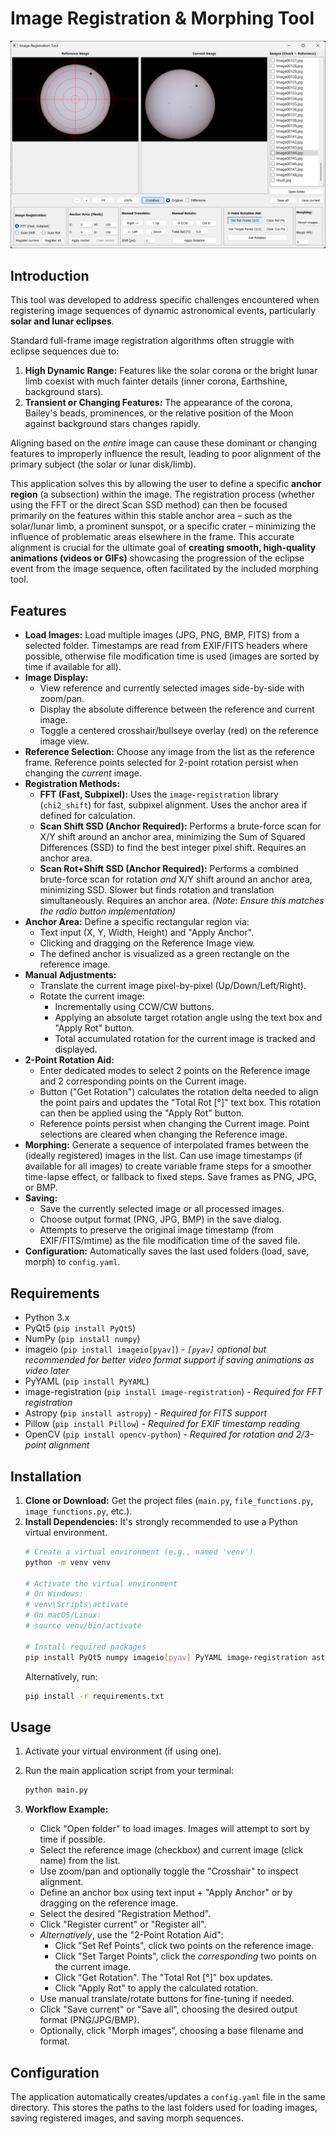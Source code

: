# Image Registration & Morphing Tool

![Snapshot](https://github.com/stone17/astro_aligner/blob/main/snapshot.png?raw=true)

## Introduction

This tool was developed to address specific challenges encountered when registering image sequences of dynamic astronomical events, particularly **solar and lunar eclipses**.

Standard full-frame image registration algorithms often struggle with eclipse sequences due to:

1.  **High Dynamic Range:** Features like the solar corona or the bright lunar limb coexist with much fainter details (inner corona, Earthshine, background stars).
2.  **Transient or Changing Features:** The appearance of the corona, Bailey's beads, prominences, or the relative position of the Moon against background stars changes rapidly.

Aligning based on the *entire* image can cause these dominant or changing features to improperly influence the result, leading to poor alignment of the primary subject (the solar or lunar disk/limb).

This application solves this by allowing the user to define a specific **anchor region** (a subsection) within the image. The registration process (whether using the FFT or the direct Scan SSD method) can then be focused primarily on the features within this stable anchor area – such as the solar/lunar limb, a prominent sunspot, or a specific crater – minimizing the influence of problematic areas elsewhere in the frame. This accurate alignment is crucial for the ultimate goal of **creating smooth, high-quality animations (videos or GIFs)** showcasing the progression of the eclipse event from the image sequence, often facilitated by the included morphing tool.

## Features

* **Load Images:** Load multiple images (JPG, PNG, BMP, FITS) from a selected folder. Timestamps are read from EXIF/FITS headers where possible, otherwise file modification time is used (images are sorted by time if available for all).
* **Image Display:**
    * View reference and currently selected images side-by-side with zoom/pan.
    * Display the absolute difference between the reference and current image.
    * Toggle a centered crosshair/bullseye overlay (red) on the reference image view.
* **Reference Selection:** Choose any image from the list as the reference frame. Reference points selected for 2-point rotation persist when changing the *current* image.
* **Registration Methods:**
    * **FFT (Fast, Subpixel):** Uses the `image-registration` library (`chi2_shift`) for fast, subpixel alignment. Uses the anchor area if defined for calculation.
    * **Scan Shift SSD (Anchor Required):** Performs a brute-force scan for X/Y shift around an anchor area, minimizing the Sum of Squared Differences (SSD) to find the best integer pixel shift. Requires an anchor area.
    * **Scan Rot+Shift SSD (Anchor Required):** Performs a combined brute-force scan for rotation *and* X/Y shift around an anchor area, minimizing SSD. Slower but finds rotation and translation simultaneously. Requires an anchor area. *(Note: Ensure this matches the radio button implementation)*
* **Anchor Area:** Define a specific rectangular region via:
    * Text input (X, Y, Width, Height) and "Apply Anchor".
    * Clicking and dragging on the Reference Image view.
    * The defined anchor is visualized as a green rectangle on the reference image.
* **Manual Adjustments:**
    * Translate the current image pixel-by-pixel (Up/Down/Left/Right).
    * Rotate the current image:
        * Incrementally using CCW/CW buttons.
        * Applying an absolute target rotation angle using the text box and "Apply Rot" button.
        * Total accumulated rotation for the current image is tracked and displayed.
* **2-Point Rotation Aid:**
    * Enter dedicated modes to select 2 points on the Reference image and 2 corresponding points on the Current image.
    * Button ("Get Rotation") calculates the rotation delta needed to align the point pairs and updates the "Total Rot [°]" text box. This rotation can then be applied using the "Apply Rot" button.
    * Reference points persist when changing the Current image. Point selections are cleared when changing the Reference image.
* **Morphing:** Generate a sequence of interpolated frames between the (ideally registered) images in the list. Can use image timestamps (if available for all images) to create variable frame steps for a smoother time-lapse effect, or fallback to fixed steps. Save frames as PNG, JPG, or BMP.
* **Saving:**
    * Save the currently selected image or all processed images.
    * Choose output format (PNG, JPG, BMP) in the save dialog.
    * Attempts to preserve the original image timestamp (from EXIF/FITS/mtime) as the file modification time of the saved file.
* **Configuration:** Automatically saves the last used folders (load, save, morph) to `config.yaml`.

## Requirements

* Python 3.x
* PyQt5 (`pip install PyQt5`)
* NumPy (`pip install numpy`)
* imageio (`pip install imageio[pyav]`) - *`[pyav]` optional but recommended for better video format support if saving animations as video later*
* PyYAML (`pip install PyYAML`)
* image-registration (`pip install image-registration`) - *Required for FFT registration*
* Astropy (`pip install astropy`) - *Required for FITS support*
* Pillow (`pip install Pillow`) - *Required for EXIF timestamp reading*
* OpenCV (`pip install opencv-python`) - *Required for rotation and 2/3-point alignment*

## Installation

1.  **Clone or Download:** Get the project files (`main.py`, `file_functions.py`, `image_functions.py`, etc.).
2.  **Install Dependencies:** It's strongly recommended to use a Python virtual environment.
    ```bash
    # Create a virtual environment (e.g., named 'venv')
    python -m venv venv

    # Activate the virtual environment
    # On Windows:
    # venv\Scripts\activate
    # On macOS/Linux:
    # source venv/bin/activate

    # Install required packages
    pip install PyQt5 numpy imageio[pyav] PyYAML image-registration astropy Pillow opencv-python
    ```
    Alternatively, run:
    ```bash
    pip install -r requirements.txt
    ```

## Usage

1.  Activate your virtual environment (if using one).
2.  Run the main application script from your terminal:
    ```bash
    python main.py
    ```

3.  **Workflow Example:**
    * Click "Open folder" to load images. Images will attempt to sort by time if possible.
    * Select the reference image (checkbox) and current image (click name) from the list.
    * Use zoom/pan and optionally toggle the "Crosshair" to inspect alignment.
    * Define an anchor box using text input + "Apply Anchor" or by dragging on the reference image.
    * Select the desired "Registration Method".
    * Click "Register current" or "Register all".
    * *Alternatively*, use the "2-Point Rotation Aid":
        * Click "Set Ref Points", click two points on the reference image.
        * Click "Set Target Points", click the *corresponding* two points on the current image.
        * Click "Get Rotation". The "Total Rot [°]" box updates.
        * Click "Apply Rot" to apply the calculated rotation.
    * Use manual translate/rotate buttons for fine-tuning if needed.
    * Click "Save current" or "Save all", choosing the desired output format (PNG/JPG/BMP).
    * Optionally, click "Morph images", choosing a base filename and format.

## Configuration

The application automatically creates/updates a `config.yaml` file in the same directory. This stores the paths to the last folders used for loading images, saving registered images, and saving morph sequences.